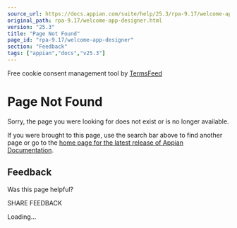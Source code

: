 ```yaml
---
source_url: https://docs.appian.com/suite/help/25.3/rpa-9.17/welcome-app-designer.html
original_path: rpa-9.17/welcome-app-designer.html
version: "25.3"
title: "Page Not Found"
page_id: "rpa-9.17/welcome-app-designer"
section: "Feedback"
tags: ["appian","docs","v25.3"]
---
```



Free cookie consent management tool by [TermsFeed](https://www.termsfeed.com/)

# Page Not Found

Sorry, the page you were looking for does not exist or is no longer available.

If you were brought to this page, use the search bar above to find another page or go to the [home page for the latest release of Appian Documentation](https://docs.appian.com/suite/help/latest/).

## Feedback

Was this page helpful?

SHARE FEEDBACK

Loading...